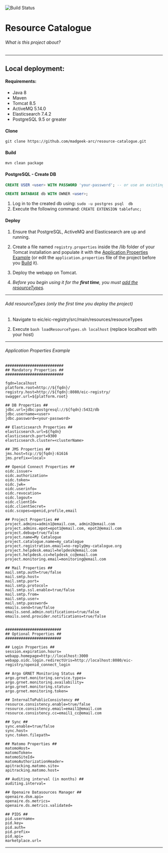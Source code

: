 ![Build Status](https://builds.madgik.di.uoa.gr/buildStatus/icon?job=release-eosc)


# Resource Catalogue #

###### What is this project about?

- - -

## Local deployment:

#### Requirements:

* Java 8
* Maven
* Tomcat 8.5
* ActiveMQ 5.14.0
* Elasticsearch 7.4.2
* PostgreSQL 9.5 or greater

#### Clone

`git clone https://github.com/madgeek-arc/resource-catalogue.git`

#### Build

`mvn clean package`

#### PostgreSQL - Create DB

```sql
CREATE USER <user> WITH PASSWORD 'your-password'; -- or use an existing user

CREATE DATABASE db WITH OWNER <user>;
```

1. Log in to the created db using: `sudo -u postgres psql  db`
2. Execute the following command: `CREATE EXTENSION tablefunc;`

#### Deploy

1. Ensure that PostgreSQL, ActiveMQ and Elasticsearch are up and running.

2. Create a file named `registry.properties` inside the /lib folder of your Tomcat installation and populate it with
   the [Application Properties Example](#Application-Properties-Example) (or edit the `application.properties` file of
   the project before you [Build](#Build) it).

3. Deploy the webapp on Tomcat.

4. *Before you begin using it for the __first time__, you must [add the resourceTypes](#Add-resourceTypes).*

- - -

###### Add resourceTypes (only the first time you deploy the project)

1. Navigate to eic/eic-registry/src/main/resources/resourceTypes

2. Execute `bash loadResourceTypes.sh localhost` (replace localhost with your host)

- - -

###### Application Properties Example

```properties
##########################
## Mandatory Properties ##
##########################

fqdn=localhost
platform.root=http://${fqdn}/
registry.host=http://${fqdn}:8080/eic-registry/
swagger.url=${platform.root}

## DB Properties ##
jdbc.url=jdbc:postgresql://${fqdn}:5432/db
jdbc.username=<user>
jdbc.password=<your-password>

## Elasticsearch Properties ##
elasticsearch.url=${fqdn}
elasticsearch.port=9300
elasticsearch.cluster=<clusterName>

## JMS Properties ##
jms.host=tcp://${fqdn}:61616
jms.prefix=<local>

## Openid Connect Properties ##
oidc.issuer=
oidc.authorization=
oidc.token=
oidc.jwk=
oidc.userinfo=
oidc.revocation=
oidc.logout=
oidc.clientId=
oidc.clientSecret=
oidc.scopes=openid,profile,email

## Project Properties ##
project.admins=admin1@email.com, admin2@email.com
project.admins.epot=epot1@email.com, epot2@email.com
project.debug=true/false
project.name=My Catalogue
project.catalogue.name=my_catalogue
project.registration.email=no-reply@my-catalogue.org
project.helpdesk.email=helpdesk@email.com
project.helpdesk.cc=helpdesk_cc@email.com
project.monitoring.email=monitoring@email.com

## Mail Properties ##
mail.smtp.auth=true/false
mail.smtp.host=
mail.smtp.port=
mail.smtp.protocol=
mail.smtp.ssl.enable=true/false
mail.smtp.from=
mail.smtp.user=
mail.smtp.password=
emails.send=true/false
emails.send.admin.notifications=true/false
emails.send.provider.notifications=true/false


#########################
## Optional Properties ##
#########################

## Login Properties ##
session.expiration.hours=
webapp.homepage=http://localhost:3000
webapp.oidc.login.redirectUris=http://localhost:8080/eic-registry/openid_connect_login

## Argo GRNET Monitoring Status ##
argo.grnet.monitoring.service.types=
argo.grnet.monitoring.availability=
argo.grnet.monitoring.status=
argo.grnet.monitoring.token=

## InternalToPublicConsistency ##
resource.consistency.enable=true/false
resource.consistency.email=email1@email.com
resource.consistency.cc=email1_cc@email.com

## Sync ##
sync.enable=true/false
sync.host=
sync.token.filepath=

## Matomo Properties ##
matomoHost=
matomoToken=
matomoSiteId=
matomoAuthorizationHeader=
apitracking.matomo.site=
apitracking.matomo.host=

## Auditing interval (in months) ##
auditing.interval=

## Openaire Datasources Manager ##
openaire.dsm.api=
openaire.ds.metrics=
openaire.ds.metrics.validated=

## PIDS ##
pid.username=
pid.key=
pid.auth=
pid.prefix=
pid.api=
marketplace.url=
```

- - -

